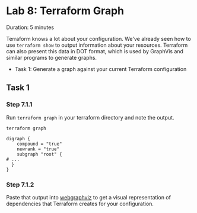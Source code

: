 # Lab 8: Terraform Graph

Duration: 5 minutes

Terraform knows a lot about your configuration. We've already seen how to use
`terraform show` to output information about your resources. Terraform can also
present this data in DOT format, which is used by GraphVis and similar programs to generate graphs.

- Task 1: Generate a graph against your current Terraform configuration

## Task 1

### Step 7.1.1

Run `terraform graph` in your terraform directory and note the output.

```shell
terraform graph
```

```text
digraph {
	compound = "true"
	newrank = "true"
	subgraph "root" {
# ...
  }
}
```

### Step 7.1.2

Paste that output into [webgraphviz](http://www.webgraphviz.com) to get a visual representation of dependencies that Terraform creates for your configuration.
